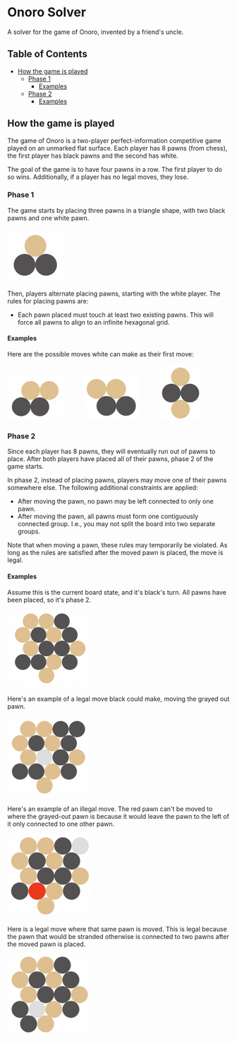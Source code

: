 
# Onoro Solver <!-- omit from toc -->

A solver for the game of Onoro, invented by a friend's uncle.

## Table of Contents <!-- omit from toc -->
- [How the game is played](#how-the-game-is-played)
  - [Phase 1](#phase-1)
    - [Examples](#examples)
  - [Phase 2](#phase-2)
    - [Examples](#examples-1)

## How the game is played

The game of Onoro is a two-player perfect-information competitive game played on
an unmarked flat surface. Each player has 8 pawns (from chess), the first player
has black pawns and the second has white.

The goal of the game is to have four pawns in a row. The first player to do so
wins. Additionally, if a player has no legal moves, they lose.

### Phase 1

The game starts by placing three pawns in a triangle shape, with two black pawns
and one white pawn.

<img src="doc/img/default_start.png" width="128px">

Then, players alternate placing pawns, starting with the white player. The rules
for placing pawns are:

* Each pawn placed must touch at least two existing pawns. This will force all
  pawns to align to an infinite hexagonal grid.

#### Examples

Here are the possible moves white can make as their first move:

<img src="doc/img/start_move1.png" width="128px" style="margin-right: 40px;">
<img src="doc/img/start_move2.png" width="128px" style="margin-right: 40px;">
<img src="doc/img/start_move3.png" width="96px">

### Phase 2

Since each player has 8 pawns, they will eventually run out of pawns to place.
After both players have placed all of their pawns, phase 2 of the game starts.

In phase 2, instead of placing pawns, players may move one of their pawns
somewhere else. The following additional constraints are applied:

* After moving the pawn, no pawn may be left connected to only one pawn.
* After moving the pawn, all pawns must form one contiguously connected group.
  I.e., you may not split the board into two separate groups.

Note that when moving a pawn, these rules may temporarily be violated. As long
as the rules are satisfied after the moved pawn is placed, the move is legal.

#### Examples

Assume this is the current board state, and it's black's turn. All pawns have
been placed, so it's phase 2.

<img src="doc/img/phase2_ex.png" width="192px">

Here's an example of a legal move black could make, moving the grayed out pawn.

<img src="doc/img/phase2_ex_move1.png" width="192px">

Here's an example of an illegal move. The red pawn can't be moved to where the
grayed-out pawn is because it would leave the pawn to the left of it only
connected to one other pawn.

<img src="doc/img/phase2_ex_ill_move.png" width="192px">

Here is a legal move where that same pawn is moved. This is legal because the
pawn that would be stranded otherwise is connected to two pawns after the moved
pawn is placed.

<img src="doc/img/phase2_ex_move2.png" width="192px">

